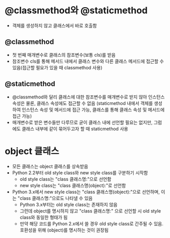 # @classmethod와 @staticmethod
* 객체를 생성하지 않고 클래스에서 바로 호출함

## @classmethod
* 첫 번째 매개변수로 클래스의 참조변수(보통 cls)를 받음
* 참조변수 cls를 통해 메서드 내에서 클래스 변수와 다른 클래스 메서드에 접근할 수 있음(접근할 필요가 있을 때 classmethod 사용)

## @staticmethod
* @classmethod와 달리 클래스에 대한 참조변수를 매개변수로 받지 않아 인스턴스 속성은 물론, 클래스 속성에도 접근할 수 없음
  (staticmethod 내에서 객체를 생성하여 인스턴스 속성 및 메서드에 접근 가능, 클래스를 통해 클래스 속성 및 메서드에 접근 가능)
* 매개변수로 받은 변수들만 다루므로 굳이 클래스 내에 선언할 필요는 없지만, 그럼에도 클래스 내부에 같이 묶어두고자 할 때 staticmethod 사용

# object 클래스
* 모든 클래스는 object 클래스를 상속받음
* Python 2.2부터 old style class와 new style class를 구분하기 시작함
  * old style class는 "class 클래스명:"으로 선언함
  * new style class는 "class 클래스명(object):"로 선언함
* Python 3.x에서 new style class는 "class 클래스명(object):"으로 선언하며, 이는 "class 클래스명:"으로도 나타낼 수 있음
  * Python 3.x부터는 old style class는 존재하지 않음
  * 그런데 object를 명시하지 않고 "class 클래스명:" 으로 선언할 시 old style class와 동일한 형태가 됨
  * 만약 해당 코드를 Python 2.x에서 쓸 경우 old style class로 간주될 수 있음. 호환성을 위해 (object)를 명시하는 것이 권장됨
